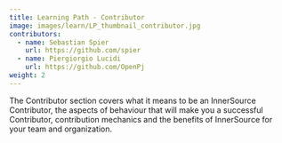 ```yaml
---
title: Learning Path - Contributor
image: images/learn/LP_thumbnail_contributor.jpg
contributors:
  - name: Sebastian Spier
    url: https://github.com/spier
  - name: Piergiorgio Lucidi
    url: https://github.com/OpenPj
weight: 2
---
```


The Contributor section covers what it means to be an InnerSource Contributor, the aspects of behaviour that will make you a successful Contributor, contribution mechanics and the benefits of InnerSource for your team and organization.
<!--- This file autogenerated from https://github.com/InnerSourceCommons/InnerSourceLearningPath/blob/master/scripts -->
